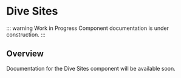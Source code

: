 # Dive Sites

::: warning Work in Progress
Component documentation is under construction.
:::

## Overview

Documentation for the Dive Sites component will be available soon.

